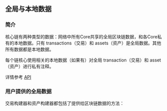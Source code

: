 ## 全局与本地数据
### 简介
核心链有两种类型的数据：网络中所有Core共享的全局区块链数据，和各Core私有的本地数据。只有 transactions（交易）和 assets（资产）是全局数据。其他所有数据都是本地数据。

每个链核心使用相关的本地数据（如果有）对全局 transaction（交易）和 asset（资产）进行私有注释。

详情参考 [API]()

### 用户提供的全局数据
交易构建器和资产构建器都包括了提供给区块链数据的方法：
